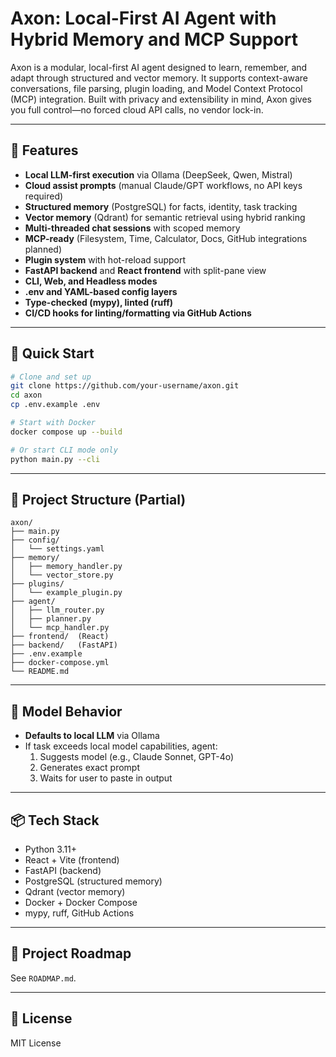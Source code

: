 # Axon: Local-First AI Agent with Hybrid Memory and MCP Support

Axon is a modular, local-first AI agent designed to learn, remember, and adapt through structured and vector memory. It supports context-aware conversations, file parsing, plugin loading, and Model Context Protocol (MCP) integration. Built with privacy and extensibility in mind, Axon gives you full control—no forced cloud API calls, no vendor lock-in.

---

## 🔧 Features

- **Local LLM-first execution** via Ollama (DeepSeek, Qwen, Mistral)
- **Cloud assist prompts** (manual Claude/GPT workflows, no API keys required)
- **Structured memory** (PostgreSQL) for facts, identity, task tracking
- **Vector memory** (Qdrant) for semantic retrieval using hybrid ranking
- **Multi-threaded chat sessions** with scoped memory
- **MCP-ready** (Filesystem, Time, Calculator, Docs, GitHub integrations planned)
- **Plugin system** with hot-reload support
- **FastAPI backend** and **React frontend** with split-pane view
- **CLI, Web, and Headless modes**
- **.env and YAML-based config layers**
- **Type-checked (mypy), linted (ruff)**
- **CI/CD hooks for linting/formatting via GitHub Actions**

---

## 🏁 Quick Start

```bash
# Clone and set up
git clone https://github.com/your-username/axon.git
cd axon
cp .env.example .env

# Start with Docker
docker compose up --build

# Or start CLI mode only
python main.py --cli
```

---

## 📁 Project Structure (Partial)

```
axon/
├── main.py
├── config/
│   └── settings.yaml
├── memory/
│   ├── memory_handler.py
│   └── vector_store.py
├── plugins/
│   └── example_plugin.py
├── agent/
│   ├── llm_router.py
│   ├── planner.py
│   └── mcp_handler.py
├── frontend/  (React)
├── backend/   (FastAPI)
├── .env.example
├── docker-compose.yml
└── README.md
```

---

## 🧠 Model Behavior

- **Defaults to local LLM** via Ollama
- If task exceeds local model capabilities, agent:
  1. Suggests model (e.g., Claude Sonnet, GPT-4o)
  2. Generates exact prompt
  3. Waits for user to paste in output

---

## 📦 Tech Stack

- Python 3.11+
- React + Vite (frontend)
- FastAPI (backend)
- PostgreSQL (structured memory)
- Qdrant (vector memory)
- Docker + Docker Compose
- mypy, ruff, GitHub Actions

---

## 🧭 Project Roadmap

See `ROADMAP.md`.

---

## 🔐 License

MIT License


